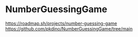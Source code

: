 # NumberGuessingGame

https://roadmap.sh/projects/number-guessing-game
https://github.com/pkdino/NumberGuessingGame/tree/main
